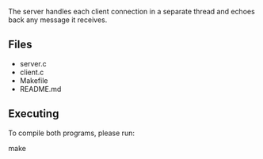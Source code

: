 The server handles each client connection in a separate thread and echoes back any message it receives.

## Files

- server.c
- client.c
- Makefile
- README.md

## Executing

To compile both programs, please run:

make
